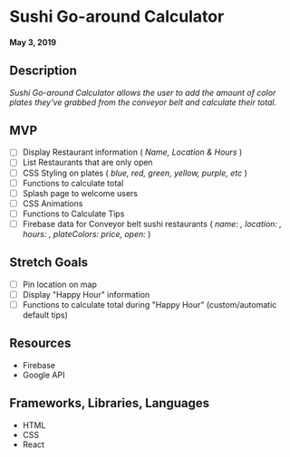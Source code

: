 # Sushi Go-around Calculator
#### May 3, 2019

## Description

_Sushi Go-around Calculator allows the user to add the amount of color plates they've grabbed from the conveyor belt and calculate their total._

## MVP

- [ ] Display Restaurant information ( _Name, Location & Hours_ )
- [ ] List Restaurants that are only open
- [ ] CSS Styling on plates ( _blue, red, green, yellow, purple, etc_ )
- [ ] Functions to calculate total
- [ ] Splash page to welcome users
- [ ] CSS Animations
- [ ] Functions to Calculate Tips
- [ ] Firebase data for Conveyor belt sushi restaurants ( _name: , location: , hours: , plateColors: price, open:_ )

## Stretch Goals

- [ ] Pin location on map
- [ ] Display "Happy Hour" information
- [ ] Functions to calculate total during "Happy Hour" (custom/automatic default tips)

## Resources

* Firebase
* Google API

## Frameworks, Libraries, Languages

* HTML
* CSS
* React
